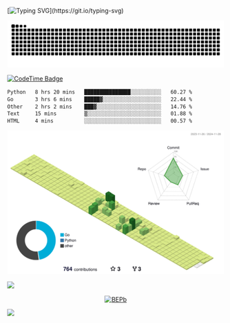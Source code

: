 [![Typing SVG](https://readme-typing-svg.demolab.com?font=JetBrains+Mono&duration=3000&center=true&vCenter=true&multiline=true&repeat=false&width=800&height=80&lines=Welcome+to+KevinMatt's+workshop;Do+not+go+gentle+into+that+good+night.)](https://git.io/typing-svg)

![snake-grid](https://raw.githubusercontent.com/kevinmatthe/kevinmatthe/output/github-contribution-grid-snake-dark.svg)

[![CodeTime Badge](https://img.shields.io/endpoint?style=flat-square&color=222&url=https%3A%2F%2Fapi.codetime.dev%2Fshield%3Fid%3D30418%26project%3D%26in=0)](https://codetime.dev)

<!--START_SECTION:waka-->

```txt
Python   8 hrs 20 mins   ███████████████░░░░░░░░░░   60.27 %
Go       3 hrs 6 mins    █████▓░░░░░░░░░░░░░░░░░░░   22.44 %
Other    2 hrs 2 mins    ███▓░░░░░░░░░░░░░░░░░░░░░   14.76 %
Text     15 mins         ▒░░░░░░░░░░░░░░░░░░░░░░░░   01.88 %
HTML     4 mins          ░░░░░░░░░░░░░░░░░░░░░░░░░   00.57 %
```

<!--END_SECTION:waka-->

<!--   profile-green-animate -->
![](./profile-3d-contrib/profile-green-animate.svg)

<!--  2d history skills -->
<img src="https://cr-skills-chart-widget.azurewebsites.net/api/api?username=kevinmatthe" width="auto"></img>

<p align="center"> 
<a href="https://github.com/ryo-ma/github-profile-trophy"><img src="https://github-profile-trophy.vercel.app/?username=kevinmatthe" alt="BEPb" /></a>
</p>

<img src="https://cr-ss-service.azurewebsites.net/api/ScreenShot?widget=summary&username=kevinmatthe" width="auto"></img>
